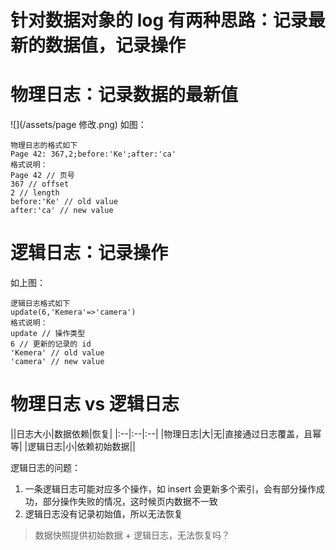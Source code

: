 # 针对数据对象的 log 有两种思路：记录最新的数据值，记录操作

# 物理日志：记录数据的最新值
![](/assets/page 修改.png)
如图：


```
物理日志的格式如下
Page 42: 367,2;before:'Ke';after:'ca'
格式说明：
Page 42 // 页号
367 // offset
2 // length
before:'Ke' // old value
after:'ca' // new value
```

# 逻辑日志：记录操作
如上图：


```
逻辑日志格式如下
update(6,'Kemera'=>'camera')
格式说明：
update // 操作类型
6 // 更新的记录的 id
'Kemera' // old value
'camera' // new value
```

# 物理日志 vs 逻辑日志
||日志大小|数据依赖|恢复|
|:--|:--|:--|
|物理日志|大|无|直接通过日志覆盖，且幂等|
|逻辑日志|小|依赖初始数据||

逻辑日志的问题：
1. 一条逻辑日志可能对应多个操作，如 insert 会更新多个索引，会有部分操作成功，部分操作失败的情况，这时候页内数据不一致
2. 逻辑日志没有记录初始值，所以无法恢复
> 数据快照提供初始数据 + 逻辑日志，无法恢复吗？


